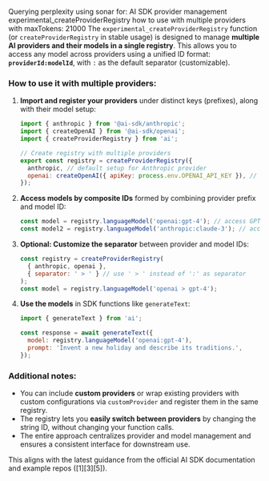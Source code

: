 Querying perplexity using sonar for: AI SDK provider management experimental_createProviderRegistry how to use with multiple providers with maxTokens: 21000
The `experimental_createProviderRegistry` function (or `createProviderRegistry` in stable usage) is designed to manage **multiple AI providers and their models in a single registry**. This allows you to access any model across providers using a unified ID format: **`providerId:modelId`**, with `:` as the default separator (customizable).

### How to use it with multiple providers:

1. **Import and register your providers** under distinct keys (prefixes), along with their model setup:
   ```js
   import { anthropic } from '@ai-sdk/anthropic';
   import { createOpenAI } from '@ai-sdk/openai';
   import { createProviderRegistry } from 'ai';

   // Create registry with multiple providers
   export const registry = createProviderRegistry({
     anthropic, // default setup for Anthropic provider
     openai: createOpenAI({ apiKey: process.env.OPENAI_API_KEY }), // custom setup for OpenAI provider
   });
   ```

2. **Access models by composite IDs** formed by combining provider prefix and model ID:
   ```js
   const model = registry.languageModel('openai:gpt-4'); // access GPT-4 from OpenAI provider
   const model2 = registry.languageModel('anthropic:claude-3'); // access Claude-3 model from Anthropic provider
   ```

3. **Optional: Customize the separator** between provider and model IDs:
   ```js
   const registry = createProviderRegistry(
     { anthropic, openai },
     { separator: ' > ' } // use ' > ' instead of ':' as separator
   );
   const model = registry.languageModel('openai > gpt-4');
   ```

4. **Use the models** in SDK functions like `generateText`:
   ```js
   import { generateText } from 'ai';

   const response = await generateText({
     model: registry.languageModel('openai:gpt-4'),
     prompt: 'Invent a new holiday and describe its traditions.',
   });
   ```

### Additional notes:
- You can include **custom providers** or wrap existing providers with custom configurations via `customProvider` and register them in the same registry.
- The registry lets you **easily switch between providers** by changing the string ID, without changing your function calls.
- The entire approach centralizes provider and model management and ensures a consistent interface for downstream use.

This aligns with the latest guidance from the official AI SDK documentation and example repos ([1][3][5]).